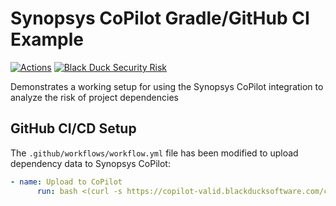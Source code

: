 # Synopsys CoPilot Gradle/GitHub CI Example

[![Actions](https://github.com/BlackDuckCoPilot/example-gradle-githubactions/workflows/Java%20CI/badge.svg)](https://github.com/BlackDuckCoPilot/example-gradle-githubactions/actions?workflow=Java+CI) [![Black Duck Security Risk](https://copilot-valid.blackducksoftware.com/github/repos/BlackDuckCoPilot/example-gradle-githubactions/branches/validation/badge-risk.svg)](https://copilot-valid.blackducksoftware.com/github/repos/BlackDuckCoPilot/example-gradle-githubactions/branches/validation)

Demonstrates a working setup for using the Synopsys CoPilot integration to analyze the risk of project dependencies

## GitHub CI/CD Setup

The `.github/workflows/workflow.yml` file has been modified to upload dependency data to Synopsys CoPilot:

```yaml
- name: Upload to CoPilot
      run: bash <(curl -s https://copilot-valid.blackducksoftware.com/ci/githubactions/scripts/upload)
```
